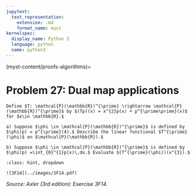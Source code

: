 ```yaml
---
jupytext:
  text_representation:
    extension: .md
    format_name: myst
kernelspec:
  display_name: Python 3
  language: python
  name: python3
---
```


(myst-content/proofs-algorithms)=
# Problem 27: Dual map applications

```{admonition} Problem 27
Define $T: \mathcal{P}(\mathbb{R})^{\prime} \rightarrow \mathcal{P}(\mathbb{R})^{\prime}$ by $(Tp)(x) = x^{2}p(x) + p^{\prime\prime}(x)$ for $x\in \mathbb{R}.$ 

a) Suppose $\phi \in \mathcal{P}(\mathbb{R})^{\prime}$ is defined by $\phi(p) = p^{\prime}(4).$ Describe the linear functional $T^{\prime}(\phi)$ on $\mathcal{P}(\mathbb{R}).$

b) Suppose $\phi \in \mathcal{P}(\mathbb{R})^{\prime}$ is defined by $\phi(p) =\int_{0}^{1}p(x)\,dx.$ Evaluate $(T^{\prime}(\phi))(x^{3}).$ 
```



```{admonition} Solution
:class: hint, dropdown

![3F14](../images/3F14.pdf)
```


_Source: Axler (3rd edition):  Exercise 3F14._